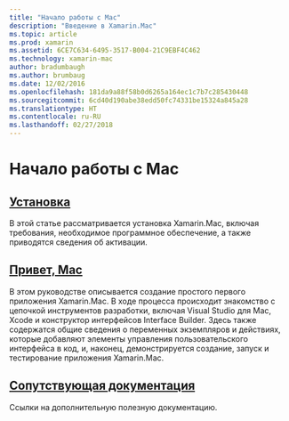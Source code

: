 ```yaml
---
title: "Начало работы с Mac"
description: "Введение в Xamarin.Mac"
ms.topic: article
ms.prod: xamarin
ms.assetid: 6CE7C634-6495-3517-B004-21C9EBF4C462
ms.technology: xamarin-mac
author: bradumbaugh
ms.author: brumbaug
ms.date: 12/02/2016
ms.openlocfilehash: 181da9a88f58b0d6265a164ec1c7b7c285430448
ms.sourcegitcommit: 6cd40d190abe38edd50fc74331be15324a845a28
ms.translationtype: HT
ms.contentlocale: ru-RU
ms.lasthandoff: 02/27/2018
---
```

# <a name="getting-started-with-mac"></a>Начало работы с Mac

##  <a name="installationmacget-startedinstallationmd"></a>[Установка](~/mac/get-started/installation.md)

В этой статье рассматривается установка Xamarin.Mac, включая требования, необходимое программное обеспечение, а также приводятся сведения об активации.

##  <a name="hello-macmacget-startedhello-macmd"></a>[Привет, Mac](~/mac/get-started/hello-mac.md)

В этом руководстве описывается создание простого первого приложения Xamarin.Mac. В ходе процесса происходит знакомство с цепочкой инструментов разработки, включая Visual Studio для Mac, Xcode и конструктор интерфейсов Interface Builder. Здесь также содержатся общие сведения о переменных экземпляров и действиях, которые добавляют элементы управления пользовательского интерфейса в код, и, наконец, демонстрируется создание, запуск и тестирование приложения Xamarin.Mac.

##  <a name="related-documentationmacget-startedrelatedmd"></a>[Сопутствующая документация](~/mac/get-started/related.md)

Ссылки на дополнительную полезную документацию.
